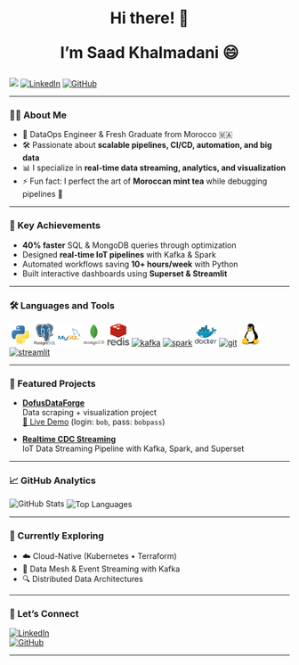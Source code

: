 <h1 align="center">Hi there! 🚀  
   
   I’m Saad Khalmadani 😄
</h1>

![](https://komarev.com/ghpvc/?username=saadkhalmadani&abbreviated=true&style=for-the-badge)
[![LinkedIn](https://img.shields.io/badge/LinkedIn-0077B5?style=for-the-badge&logo=linkedin&logoColor=white)](https://www.linkedin.com/in/saad-khalmadani)
[![GitHub](https://img.shields.io/badge/GitHub-181717?style=for-the-badge&logo=github&logoColor=white)](https://github.com/saadkhalmadani)

---

### 👨‍💻 About Me  

- 🚀 DataOps Engineer & Fresh Graduate from Morocco 🇲🇦  
- 🛠 Passionate about **scalable pipelines, CI/CD, automation, and big data**  
- 📊 I specialize in **real-time data streaming, analytics, and visualization**  
- ⚡ Fun fact: I perfect the art of **Moroccan mint tea** while debugging pipelines 🍵  

---

### 🔑 Key Achievements  

- **40% faster** SQL & MongoDB queries through optimization  
- Designed **real-time IoT pipelines** with Kafka & Spark  
- Automated workflows saving **10+ hours/week** with Python  
- Built interactive dashboards using **Superset & Streamlit**  

---

### 🛠 Languages and Tools  

<p align="left"> 
  <a href="https://www.python.org" target="_blank"><img src="https://raw.githubusercontent.com/devicons/devicon/master/icons/python/python-original.svg" alt="python" width="40" height="40"/></a>
  <a href="https://www.postgresql.org" target="_blank"><img src="https://raw.githubusercontent.com/devicons/devicon/master/icons/postgresql/postgresql-original-wordmark.svg" alt="postgresql" width="40" height="40"/></a>
  <a href="https://www.mysql.com" target="_blank"><img src="https://raw.githubusercontent.com/devicons/devicon/master/icons/mysql/mysql-original-wordmark.svg" alt="mysql" width="40" height="40"/></a>
  <a href="https://www.mongodb.com" target="_blank"><img src="https://raw.githubusercontent.com/devicons/devicon/master/icons/mongodb/mongodb-original-wordmark.svg" alt="mongodb" width="40" height="40"/></a>
  <a href="https://redis.io" target="_blank"><img src="https://raw.githubusercontent.com/devicons/devicon/master/icons/redis/redis-original-wordmark.svg" alt="redis" width="40" height="40"/></a>
  <a href="https://kafka.apache.org" target="_blank"><img src="https://www.vectorlogo.zone/logos/apache_kafka/apache_kafka-icon.svg" alt="kafka" width="40" height="40"/></a>
  <a href="https://spark.apache.org" target="_blank"><img src="https://www.vectorlogo.zone/logos/apache_spark/apache_spark-icon.svg" alt="spark" width="40" height="40"/></a>
  <a href="https://www.docker.com/" target="_blank"><img src="https://raw.githubusercontent.com/devicons/devicon/master/icons/docker/docker-original-wordmark.svg" alt="docker" width="40" height="40"/></a>
  <a href="https://git-scm.com" target="_blank"><img src="https://www.vectorlogo.zone/logos/git-scm/git-scm-icon.svg" alt="git" width="40" height="40"/></a>
  <a href="https://www.linux.org/" target="_blank"><img src="https://raw.githubusercontent.com/devicons/devicon/master/icons/linux/linux-original.svg" alt="linux" width="40" height="40"/></a>
  <a href="https://streamlit.io" target="_blank"><img src="https://streamlit.io/images/brand/streamlit-mark-color.png" alt="streamlit" width="40" height="40"/></a>
</p>

---

### 📂 Featured Projects  

- **[DofusDataForge](https://github.com/saadkhalmadani/DofusDataForge-project)**  
  Data scraping + visualization project  
  [🚀 Live Demo](https://dofusdataforge-project.streamlit.app/) (login: `bob`, pass: `bobpass`)  

- **[Realtime CDC Streaming](https://github.com/saadkhalmadani/realtime-cdc-streaming-project)**  
  IoT Data Streaming Pipeline with Kafka, Spark, and Superset  

---

### 📈 GitHub Analytics  

<p>
  <img align="left" src="https://github-readme-stats.vercel.app/api?username=saadkhalmadani&show_icons=true&theme=swift&include_all_commits=true&rank_icon=github" alt="GitHub Stats" />
</p>

<p>&nbsp;<img align="center" src="https://github-readme-stats.vercel.app/api/top-langs?username=saadkhalmadani&show_icons=true&locale=en&layout=compact&theme=swift&langs_count=10&card_width=325" alt="Top Languages" /></p>

---

### 🌱 Currently Exploring  

- ☁️ Cloud-Native (Kubernetes • Terraform)  
- 📡 Data Mesh & Event Streaming with Kafka  
- 🔍 Distributed Data Architectures  

---

### 🤝 Let’s Connect  

[![LinkedIn](https://img.shields.io/badge/LinkedIn-0077B5?style=for-the-badge&logo=linkedin&logoColor=white)](https://www.linkedin.com/in/saad-khalmadani)  
[![GitHub](https://img.shields.io/badge/GitHub-181717?style=for-the-badge&logo=github&logoColor=white)](https://github.com/saadkhalmadani)  

---
